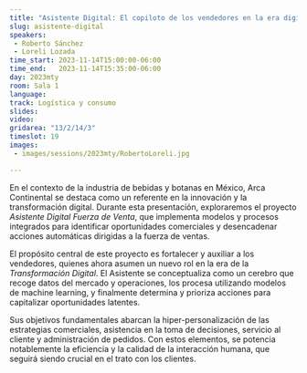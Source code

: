 ```yaml
---
title: "Asistente Digital: El copiloto de los vendedores en la era digital"
slug: asistente-digital
speakers:
 - Roberto Sánchez
 - Loreli Lozada
time_start: 2023-11-14T15:00:00-06:00
time_end:   2023-11-14T15:35:00-06:00
day: 2023mty
room: Sala 1 
language: 
track: Logística y consumo
slides: 
video: 
gridarea: "13/2/14/3"
timeslot: 19
images:
 - images/sessions/2023mty/RobertoLoreli.jpg

---
```


En el contexto de la industria de bebidas y botanas en México, Arca Continental se destaca como un referente en la innovación y la transformación digital. Durante esta presentación, exploraremos el proyecto *Asistente Digital Fuerza de Venta*, que implementa modelos y procesos integrados para identificar oportunidades comerciales y desencadenar acciones automáticas dirigidas a la fuerza de ventas.

El propósito central de este proyecto es fortalecer y auxiliar a los vendedores, quienes ahora asumen un nuevo rol en la era de la *Transformación Digital*. El Asistente se conceptualiza como un cerebro que recoge datos del mercado y operaciones, los procesa utilizando modelos de machine learning, y finalmente determina y prioriza acciones para capitalizar oportunidades latentes.

Sus objetivos fundamentales abarcan la hiper-personalización de las estrategias comerciales, asistencia en la toma de decisiones, servicio al cliente y administración de pedidos. Con estos elementos, se potencia notablemente la eficiencia y la calidad de la interacción humana, que seguirá siendo crucial en el trato con los clientes.



